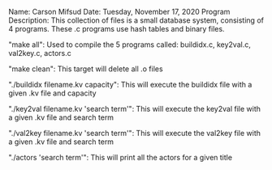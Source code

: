 Name: Carson Mifsud
Date: Tuesday, November 17, 2020
Program Description: This collection of files is a small database system,
		     consisting of 4 programs. These .c programs use hash
                     tables and binary files.

"make all": Used to compile the 5 programs called:
buildidx.c, key2val.c, val2key.c, actors.c

"make clean": This target will delete all .o files

"./buildidx filename.kv capacity": This will execute the buildidx file with
				   a given .kv file and capacity

"./key2val filename.kv 'search term'": This will execute the key2val file
				      with a given .kv file and search term

"./val2key filename.kv 'search term'": This will execute the val2key file
				      with a given .kv file and search term

"./actors 'search term'": This will print all the actors for a given title
